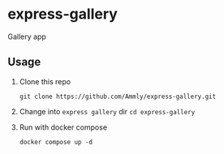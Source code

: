 # express-gallery
Gallery app


## Usage

1. Clone this repo

    ` git clone https://github.com/Ammly/express-gallery.git `

2. Change into `express gallery` dir
    ` cd express-gallery `

3. Run with docker compose

    ` docker compose up -d `